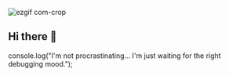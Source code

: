 ![ezgif com-crop](https://user-images.githubusercontent.com/115239975/222319948-16b075b9-969d-428d-b99f-07769cf1709c.gif)
<h2 >Hi there 👋</h2>
<p>console.log("I'm not procrastinating... I'm just waiting for the right debugging mood.");</p>

                                                                                   


